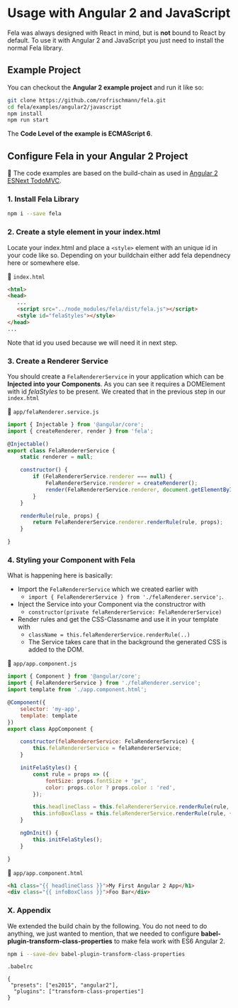 # Usage with Angular 2 and JavaScript

Fela was always designed with React in mind, but is **not** bound to React by default. 
To use it with Angular 2 and JavaScript you just need to install the normal Fela library.

## Example Project

You can checkout the **Angular 2 example project** and run it like so:

```sh
git clone https://github.com/rofrischmann/fela.git
cd fela/examples/angular2/javascript
npm install
npm run start
```

The **Code Level of the example is ECMAScript 6**.


## Configure Fela in your Angular 2 Project

:red_circle: The code examples are based on the build-chain as used in [Angular 2 ESNext TodoMVC](https://github.com/blacksonic/angular2-esnext-todomvc).
 
### 1. Install Fela Library
 
```sh
npm i --save fela

```

### 2. Create a style element in your index.html

Locate your index.html and place a `<style>` element with an unique id in your code like so.
Depending on your buildchain either add fela dependnecy here or somewhere else.

:file_folder: `index.html`
```html
<html>
<head>
   ...
   <script src="../node_modules/fela/dist/fela.js"></script>
   <style id="felaStyles"></style>
</head>
...
```

Note that id you used because we will need it in next step.

### 3. Create a Renderer Service

You should create a `FelaRendererService` in your application which can be **Injected into your Components**. 
As you can see it requires a DOMElement with id *felaStyles* to be present. We created that in the previous step in our `index.html`
 
:file_folder: `app/felaRenderer.service.js`

```javascript
import { Injectable } from '@angular/core';
import { createRenderer, render } from 'fela';

@Injectable()
export class FelaRendererService {
    static renderer = null;

    constructor() {
        if (FelaRendererService.renderer === null) {
            FelaRendererService.renderer = createRenderer();
            render(FelaRendererService.renderer, document.getElementById('felaStyles'));
        }
    }

    renderRule(rule, props) {
        return FelaRendererService.renderer.renderRule(rule, props);
    }

}
```


### 4. Styling your Component with Fela

What is happening here is basically:

  * Import the `FelaRendererService` which we created earlier with 
    * `import { FelaRendererService } from './felaRenderer.service';`.
  * Inject the Service into your Component via the constructror with 
    * `constructor(private felaRendererService: FelaRendererService)`
  * Render rules and get the CSS-Classname and use it in your template with
    * `className = this.felaRendererService.renderRule(..)`
    * The Service takes care that in the background the generated CSS is added to the DOM.

:file_folder: `app/app.component.js`

```javascript
import { Component } from '@angular/core';
import { FelaRendererService } from './felaRenderer.service';
import template from './app.component.html';

@Component({
    selector: 'my-app',
    template: template
})
export class AppComponent {

    constructor(felaRendererService: FelaRendererService) {
        this.felaRendererService = felaRendererService;
    }

    initFelaStyles() {
        const rule = props => ({
            fontSize: props.fontSize + 'px',
            color: props.color ? props.color : 'red',
        });

        this.headlineClass = this.felaRendererService.renderRule(rule, { fontSize: 20 });
        this.infoBoxClass = this.felaRendererService.renderRule(rule, { color: '#00ff00' });
    }

    ngOnInit() {
        this.initFelaStyles();
    }

}
```

:file_folder: `app/app.component.html`
```html
<h1 class="{{ headlineClass }}">My First Angular 2 App</h1>
<div class="{{ infoBoxClass }}">Foo Bar</div>
```


### X. Appendix
 
We extended the build chain by the following. You do not need to do anything, we just wanted to mention,
 that we needed to configure **babel-plugin-transform-class-properties** to make fela work with ES6 Angular 2.

```sh
npm i --save-dev babel-plugin-transform-class-properties
```

`.babelrc`

```
{
 "presets": ["es2015", "angular2"],
  "plugins": ["transform-class-properties"]
}
```

